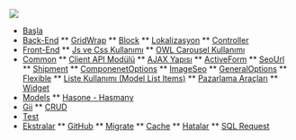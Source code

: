 ![](assets/logo.png)
* [Başla](/)
*   [Back-End](backend.md)
**   [GridWrap](grid.md)
**   [Block](block.md)
**   [Lokalizasyon](localization.md)
**   [Controller](controller.md)
*   [Front-End](frontend.md)
**   [Js ve Css Kullanımı](js-and-css.md)
**   [OWL Carousel Kullanımı](owl-carousel.md)
*   [Common](common.md)
**   [Client API Modülü](client-api.md)
**   [AJAX Yapısı](ajax.md)
**   [ActiveForm](active-form.md)
**   [SeoUrl](seourl.md)
**   [Shipment](shipment.md)
**   [ComponenetOptions](componenetoptions.md)
**   [ImageSeo](image-seo.md)
**   [GeneralOptions](general-options.md)
**   [Flexible](flexible.md)
**   [Liste Kullanımı (Model List Items)](model-list-items.md)
**   [Pazarlama Araçları](seo-tools.md)
**   [Widget](widget.md)
*   [Models](models.md)
**   [Hasone - Hasmany ](hasone-hasmany.md)
*   [Gii](gii.md)
**   [CRUD](crud.md)
*   [Test](test.md)
*   [Ekstralar](extra.md)
**   [GitHub](github.md)
**   [Migrate](migrate.md)
**   [Cache](cache.md)
**   [Hatalar](errors.md)
**   [SQL Request](sql.md)










